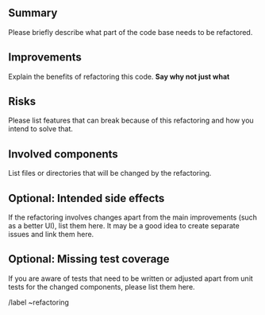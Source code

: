 ## Summary

Please briefly describe what part of the code base needs to be refactored.


## Improvements

Explain the benefits of refactoring this code.
**Say why not just what**


## Risks

Please list features that can break because of this refactoring and how you intend to solve that.


## Involved components

List files or directories that will be changed by the refactoring.



## Optional: Intended side effects

If the refactoring involves changes apart from the main improvements (such as a better UI), list them here.
It may be a good idea to create separate issues and link them here.


## Optional: Missing test coverage

If you are aware of tests that need to be written or adjusted apart from unit tests for the changed components,
please list them here.

/label ~refactoring

